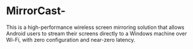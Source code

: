 # MirrorCast-
This is a high-performance wireless screen mirroring solution that allows Android users to stream their screens directly to a Windows machine over Wi-Fi, with zero configuration and near-zero latency.
